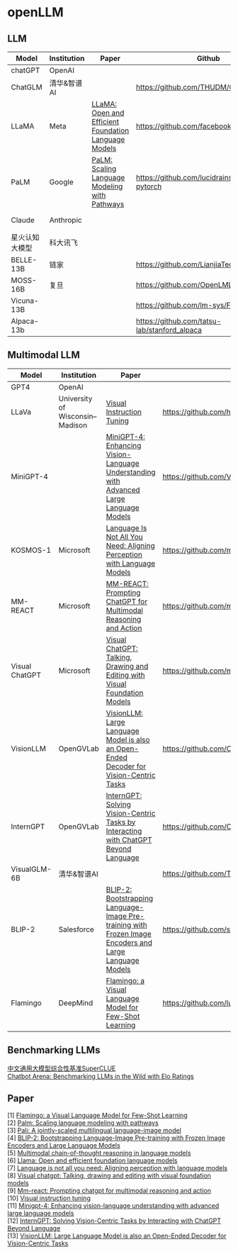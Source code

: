 # openLLM

## LLM
| Model | Institution | Paper | Github | Demo | 
| --- | --- | --- | --- |  --- |
| chatGPT | OpenAI |  |  |  |
| ChatGLM | 清华&智谱AI |  | https://github.com/THUDM/ChatGLM-6B | https://chatglm.cn/ |
| LLaMA | Meta | [LLaMA: Open and Efficient Foundation Language Models](https://arxiv.org/abs/2302.13971v1) | https://github.com/facebookresearch/llama |  |
| PaLM | Google | [PaLM: Scaling Language Modeling with Pathways](https://arxiv.org/abs/2204.02311) | https://github.com/lucidrains/PaLM-pytorch |  |  
| Claude | Anthropic |  |  | https://www.anthropic.com/index/introducing-claude |
| 星火认知大模型 | 科大讯飞 |  |  | https://xinghuo.xfyun.cn/ |
| BELLE-13B | 链家 |  | https://github.com/LianjiaTech/BELLE |  |
| MOSS-16B | 复旦 |  | https://github.com/OpenLMLab/MOSS |  |
| Vicuna-13B |  |  | https://github.com/lm-sys/FastChat | https://chat.lmsys.org/ |
| Alpaca-13b |  |  | https://github.com/tatsu-lab/stanford_alpaca | https://alpaca-ai.ngrok.io/ |


## Multimodal LLM
| Model | Institution | Paper | Github | Demo | 
| --- | --- | --- | --- |  --- |
| GPT4 | OpenAI |  |  |  |
| LLaVa | University of Wisconsin–Madison | [Visual Instruction Tuning](https://arxiv.org/abs/2304.08485) | https://github.com/haotian-liu/LLaVA | https://llava.hliu.cc/ |
| MiniGPT-4 |  | [MiniGPT-4: Enhancing Vision-Language Understanding with Advanced Large Language Models](https://arxiv.org/abs/2304.10592) | https://github.com/Vision-CAIR/MiniGPT-4 | https://huggingface.co/spaces/Vision-CAIR/minigpt4 |
| KOSMOS-1 | Microsoft | [Language Is Not All You Need: Aligning Perception with Language Models](https://arxiv.org/abs/2302.14045) | https://github.com/microsoft/unilm |  |
| MM-REACT | Microsoft | [MM-REACT: Prompting ChatGPT for Multimodal Reasoning and Action](https://arxiv.org/abs/2303.11381) | https://github.com/microsoft/MM-REACT | https://huggingface.co/spaces/microsoft-cognitive-service/mm-react |
| Visual ChatGPT | Microsoft | [Visual ChatGPT: Talking, Drawing and Editing with Visual Foundation Models](https://arxiv.org/abs/2303.04671) | https://github.com/microsoft/visual-chatgpt |  |
| VisionLLM | OpenGVLab | [VisionLLM: Large Language Model is also an Open-Ended Decoder for Vision-Centric Tasks](https://arxiv.org/abs/2305.11175) | https://github.com/OpenGVLab/VisionLLM |  |
| InternGPT  | OpenGVLab | [InternGPT: Solving Vision-Centric Tasks by Interacting with ChatGPT Beyond Language](https://arxiv.org/abs/2305.05662) | https://github.com/OpenGVLab/InternGPT | https://igpt.opengvlab.com/ |
| VisualGLM-6B | 清华&智谱AI |  | https://github.com/THUDM/VisualGLM-6B | https://huggingface.co/spaces/lykeven/visualglm-6b |
| BLIP-2 | Salesforce | [BLIP-2: Bootstrapping Language-Image Pre-training with Frozen Image Encoders and Large Language Models](https://arxiv.org/abs/2301.12597) | https://github.com/salesforce/LAVIS/tree/main/projects/blip2 |  |
| Flamingo | DeepMind | [Flamingo: a Visual Language Model for Few-Shot Learning](https://arxiv.org/abs/2204.14198) | https://github.com/lucidrains/flamingo-pytorch |  |

## Benchmarking LLMs
[中文通用大模型综合性基准SuperCLUE](https://github.com/CLUEbenchmark/SuperCLUE) \
[Chatbot Arena: Benchmarking LLMs in the Wild with Elo Ratings](https://lmsys.org/blog/2023-05-03-arena/)

## Paper
[1] [Flamingo: a Visual Language Model for Few-Shot Learning](https://arxiv.org/abs/2204.14198) \
[2] [Palm: Scaling language modeling with pathways](https://arxiv.org/abs/2204.02311) \
[3] [Pali: A jointly-scaled multilingual language-image model](https://arxiv.org/pdf/2209.06794.pdf) \
[4] [BLIP-2: Bootstrapping Language-Image Pre-training with Frozen Image Encoders and Large Language Models](https://arxiv.org/abs/2301.12597) \
[5] [Multimodal chain-of-thought reasoning in language models](https://arxiv.org/pdf/2302.00923.pdf) \
[6] [Llama: Open and efficient foundation language models](https://arxiv.org/abs/2302.13971v1) \
[7] [Language is not all you need: Aligning perception with language models](https://arxiv.org/abs/2302.14045) \
[8] [Visual chatgpt: Talking, drawing and editing with visual foundation models](https://arxiv.org/abs/2303.04671) \
[9] [Mm-react: Prompting chatgpt for multimodal reasoning and action](https://arxiv.org/abs/2303.11381) \
[10] [Visual instruction tuning](https://arxiv.org/abs/2304.08485) \
[11] [Minigpt-4: Enhancing vision-language understanding with advanced large language models](https://arxiv.org/abs/2304.10592) \
[12] [InternGPT: Solving Vision-Centric Tasks by Interacting with ChatGPT Beyond Language](https://arxiv.org/abs/2305.05662) \
[13] [VisionLLM: Large Language Model is also an Open-Ended Decoder for Vision-Centric Tasks](https://arxiv.org/abs/2305.11175)


